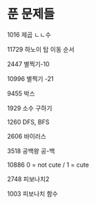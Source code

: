 # 푼 문제들

1016 제곱 ㄴㄴ수

11729 하노이 탑 이동 순서

2447  별찍기-10

10996 별찍기 -21

9455 박스

1929 소수 구하기

1260 DFS, BFS

2606 바이러스

3518 공백왕 공-백

10886 0 = not cute / 1 = cute

2748 피보나치2

1003 피보나치 함수

